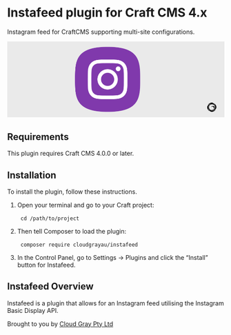 # Instafeed plugin for Craft CMS 4.x

Instagram feed for CraftCMS supporting multi-site configurations.

![Screenshot](resources/instafeed.png)

## Requirements

This plugin requires Craft CMS 4.0.0 or later.

## Installation

To install the plugin, follow these instructions.

1. Open your terminal and go to your Craft project:

        cd /path/to/project

2. Then tell Composer to load the plugin:

        composer require cloudgrayau/instafeed

3. In the Control Panel, go to Settings → Plugins and click the “Install” button for Instafeed.

## Instafeed Overview

Instafeed is a plugin that allows for an Instagram feed utilising the Instagram Basic Display API.

Brought to you by [Cloud Gray Pty Ltd](https://cloudgray.com.au/)
